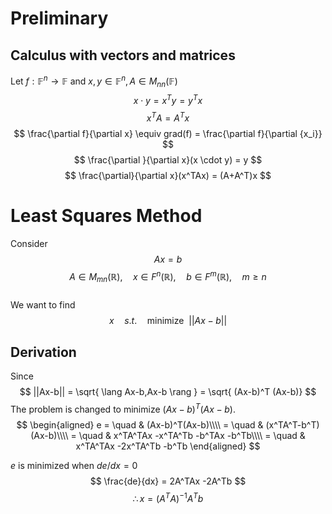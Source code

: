 # Preliminary
## Calculus with vectors and matrices
Let $f: \mathbb{F}^n \rightarrow \mathbb{F}$ and $x, y \in \mathbb{F}^n, A\in M_{nn}(\mathbb{F})$
$$ x \cdot y = x^Ty = y^Tx $$
$$ x^T A = A^Tx $$
$$ \frac{\partial f}{\partial x}  \equiv grad(f) = \frac{\partial f}{\partial {x_i}} $$
$$ \frac{\partial }{\partial x}(x \cdot y) = y  $$
$$ \frac{\partial}{\partial x}(x^TAx) = (A+A^T)x $$

# Least Squares Method
Consider 
$${Ax=b}$$
$${A} \in M_{mn}(\mathbb{R}), \quad {x} \in F^n(\mathbb{R}), \quad {b} \in F^m(\mathbb{R}), \quad m \ge n $$  
We want to find 
$${x} \quad s.t. \quad \text{minimize} ~~ {||Ax-b||} $$

## Derivation
Since
$$ ||Ax-b|| = \sqrt{ \lang Ax-b,Ax-b \rang } = \sqrt{ (Ax-b)^T (Ax-b)} $$
The problem is changed to minimize $(Ax-b)^T(Ax-b)$.
$$ \begin{aligned}
e = \quad & (Ax-b)^T(Ax-b)\\\\
  = \quad & (x^TA^T-b^T)(Ax-b)\\\\
  = \quad & x^TA^TAx -x^TA^Tb -b^TAx -b^Tb\\\\
  = \quad & x^TA^TAx -2x^TA^Tb -b^Tb 
\end{aligned} $$

$e$ is minimized when ${de}/{dx}=0$
$$ \frac{de}{dx}  = 2A^TAx -2A^Tb $$
$$ \therefore x = (A^TA)^{-1}A^Tb $$

